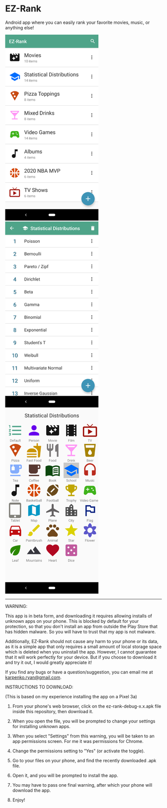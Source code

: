 # EZ-Rank
Android app where you can easily rank your favorite movies, music, or anything else!

<p>
<img src="https://github.com/ryankarpenko/EZ-Rank/blob/master/screenshots/main_screen.png?raw=true" alt="Ranking Screen" width="300"/>
<img src="https://github.com/ryankarpenko/EZ-Rank/blob/master/screenshots/ranking_screen.png?raw=true" alt="Ranking Screen" width="300"/>
<img src="https://github.com/ryankarpenko/EZ-Rank/blob/master/screenshots/change_icon_screen.png?raw=true" alt="Change Icon Screen" width="300"/>
</p>

-------------------------------------------------------------------------------------------------

WARNING:

This app is in beta form, and downloading it requires allowing installs of unknown apps on your phone. This is blocked by default for your protection, so that you don't install an app from outside the Play Store that has hidden malware. So you will have to trust that my app is not malware.

Additionally, EZ-Rank should not cause any harm to your phone or its data, as it is a simple app that only requires a small amount of local storage space which is deleted when you uninstall the app. However, I cannot guarantee that it will work perfectly for your device. But if you choose to download it and try it out, I would greatly appreciate it!

If you find any bugs or have a question/suggestion, you can email me at karpenko.ryan@gmail.com. 

INSTRUCTIONS TO DOWNLOAD:

(This is based on my experience installing the app on a Pixel 3a)

1) From your phone's web browser, click on the ez-rank-debug-x.x.apk file inside this repository, then download it.

2) When you open the file, you will be prompted to change your settings for installing unknown apps.

3) When you select "Settings" from this warning, you will be taken to an app permissions screen. For me it was permissions for Chrome.

4) Change the permissions setting to "Yes" (or activate the toggle).

5) Go to your files on your phone, and find the recently downloaded .apk file.

6) Open it, and you will be prompted to install the app.

7) You may have to pass one final warning, after which your phone will download the app.

8) Enjoy!
